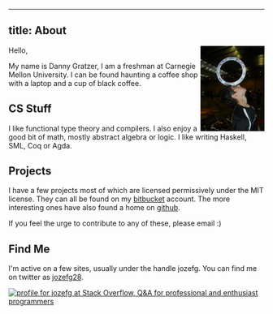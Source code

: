 ----------------------
title: About
----------------------

<img src="/images/ring_balance.jpg"
  style="width: 25%; height: 25%; float: right;"/>

Hello,

My name is Danny Gratzer, I am a freshman at Carnegie Mellon
University. I can be found haunting a coffee shop with a laptop and a
cup of black coffee.

## CS Stuff
I like functional type theory and compilers. I also enjoy a good bit of
math, mostly abstract algebra or logic. I like writing Haskell, SML, Coq or Agda.

## Projects
I have a few projects most of which are licensed permissively under
the MIT license. They can all be found on my
[bitbucket](http://www.bitbucket.org/jozefg) account. The more
interesting ones have also found a home on
[github](http://www.github.com/jozefg).

If you feel the urge to contribute to any of these, please email :)

## Find Me
I'm active on a few sites, usually under the handle jozefg.
You can find me on twitter as [jozefg28](https://twitter.com/jozefg28).

<a href="http://stackoverflow.com/users/784338/jozefg">
<img src="http://stackoverflow.com/users/flair/784338.png" width="208" height="58" alt="profile for jozefg at Stack Overflow, Q&amp;A for professional and enthusiast programmers" title="profile for jozefg at Stack Overflow, Q&amp;A for professional and enthusiast programmers">
</a>
